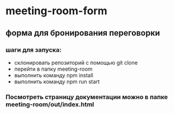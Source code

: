 # meeting-room-form

## форма для бронирования переговорки

### шаги для запуска:
- склонировать репозиторий с помощью git clone
- перейти в папку meeting-room
- выполнить команду npm install
- выполнить команду npm run start


### Посмотреть страницу документации можно в папке meeting-room/out/index.html 